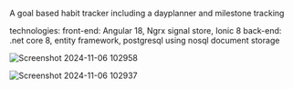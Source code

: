 A goal based habit tracker including a dayplanner and milestone tracking

technologies: 
front-end: Angular 18, Ngrx signal store, Ionic 8
back-end: .net core 8, entity framework, postgresql using nosql document storage

![Screenshot 2024-11-06 102958](https://github.com/user-attachments/assets/c1f44997-249d-437e-a46d-239340935414)

![Screenshot 2024-11-06 102937](https://github.com/user-attachments/assets/989de663-e7a9-42d4-8df6-a8a343f02b2b)
